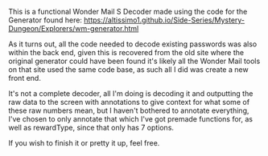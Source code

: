 This is a functional Wonder Mail S Decoder made using the code for the Generator found here: https://altissimo1.github.io/Side-Series/Mystery-Dungeon/Explorers/wm-generator.html

As it turns out, all the code needed to decode existing passwords was also within the back end, given this is recovered from the old site where the original generator could have been found it's likely all the Wonder Mail tools on that site used the same code base, as such all I did was create a new front end.

It's not a complete decoder, all I'm doing is decoding it and outputting the raw data to the screen with annotations to give context for what some of these raw numbers mean, but I haven't bothered to annotate everything, I've chosen to only annotate that which I've got premade functions for, as well as rewardType, since that only has 7 options.

If you wish to finish it or pretty it up, feel free.
